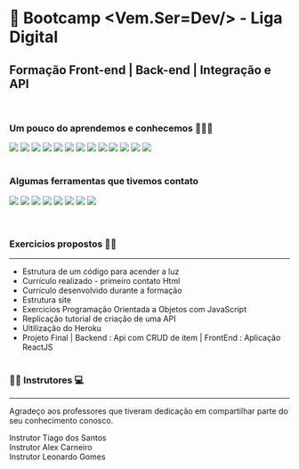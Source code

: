 # 🚀 Bootcamp <Vem.Ser=Dev/> - Liga Digital 

## Formação Front-end | Back-end | Integração e API

</br>

### Um pouco do aprendemos e conhecemos 👨🏻‍💻

<div  display: inline-block>
<img src="https://img.shields.io/badge/git-%23F05033.svg?style=for-the-badge&logo=git&logoColor=white">
<img src="https://img.shields.io/badge/github-%23121011.svg?style=for-the-badge&logo=github&logoColor=white">
<img src="https://img.shields.io/badge/html5-%23E34F26.svg?style=for-the-badge&logo=html5&logoColor=white">
<img src="https://img.shields.io/badge/css3-%231572B6.svg?style=for-the-badge&logo=css3&logoColor=white">
<img src="https://img.shields.io/badge/javascript-%23323330.svg?style=for-the-badge&logo=javascript&logoColor=%23F7DF1E">
<img src="https://img.shields.io/badge/TypeScript-007ACC?style=for-the-badge&logo=typescript&logoColor=white" /> 
<img src="https://img.shields.io/badge/Node.js-43853D?style=for-the-badge&logo=node.js&logoColor=white" /> 
<img src="https://img.shields.io/badge/React-20232A?style=for-the-badge&logo=react&logoColor=61DAFB" /> 
<img src="https://img.shields.io/badge/Next-black?style=for-the-badge&logo=next.js&logoColor=white">
<img src="https://img.shields.io/badge/express.js-%23404d59.svg?style=for-the-badge&logo=express&logoColor=%2361DAFB">
<img src="https://img.shields.io/badge/NPM-%23000000.svg?style=for-the-badge&logo=npm&logoColor=white">
<img src="https://img.shields.io/badge/nestjs-%23E0234E.svg?style=for-the-badge&logo=nestjs&logoColor=white">
<img src="https://img.shields.io/badge/<SQL>-<light grey>">
</br></br>

### Algumas ferramentas que tivemos contato
<img src="https://img.shields.io/badge/postgres-%23316192.svg?style=for-the-badge&logo=postgresql&logoColor=white"/>
<img src="https://img.shields.io/badge/-Swagger-%23Clojure?style=for-the-badge&logo=swagger&logoColor=white">
<img src="https://img.shields.io/badge/bootstrap-%23563D7C.svg?style=for-the-badge&logo=bootstrap&logoColor=white)">
<img src="https://img.shields.io/badge/Visual%20Studio%20Code-0078d7.svg?style=for-the-badge&logo=visual-studio-code&logoColor=white">
<img src="https://img.shields.io/badge/Heroku-430098?style=for-the-badge&logo=heroku&logoColor=white" />
<img src="https://img.shields.io/badge/Insomnia-black?style=for-the-badge&logo=insomnia&logoColor=5849BE">
<img src="https://img.shields.io/badge/Postman-FF6C37?style=for-the-badge&logo=postman&logoColor=white">
<img src="https://img.shields.io/badge/<DBeaver>-<light blue>">
</div>
</br></br>

### Exercicios propostos  👨‍💻
____________________________________________________________________
* Estrutura de um código para acender a luz
* Currículo realizado -  primeiro contato Html
* Currículo desenvolvido durante a formação 
* Estrutura site
* Exercicios Programação Orientada a Objetos com JavaScript
* Replicação tutorial de criação de uma API
* Ultilização do Heroku
* Projeto Final | Backend : Api com CRUD de item | FrontEnd : Aplicação ReactJS
</br></br>


### 👨‍🏫 Instrutores 💻
____________________________________________________________________
Agradeço aos professores que tiveram dedicação em compartilhar parte do seu conhecimento conosco.

Instrutor Tiago dos Santos</br>
Instrutor Alex Carneiro </br>
Instrutor Leonardo Gomes

<div  display: inline-block>


